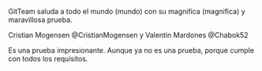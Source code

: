 GitTeam saluda
a todo el mundo (mundo)
con su magnifica (magnifica)
y maravillosa
prueba.

Cristian Mogensen @CristianMogensen y Valentin Mardones @Chabok52

Es una prueba impresionante.
Aunque ya no es una prueba, porque cumple con todos los requisitos.

